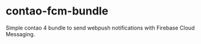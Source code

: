 # contao-fcm-bundle
Simple contao 4 bundle to send webpush notifications with Firebase Cloud Messaging.
